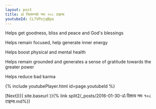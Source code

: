 ```yaml
---
layout: post
title: ॐ जितमन्यवे नमः १०८ टाइम्स
youtubeId: CL7VPojqBpo
---
```

 
 
Helps get goodness, bliss and peace and God's blessings
 
Helps remain focused, help generate inner energy 
 
Helps boost physical and mental health 
 
Helps remain grounded and generates a sense of gratitude towards the greater power 
 
Helps reduce bad karma
 
 
 
 


{% include youtubePlayer.html id=page.youtubeId %}
 
[Next]({{ site.baseurl }}{% link  split2/_posts/2016-01-30-ॐ दिशाय नमः १०८ टाइम्स.md%})
 
